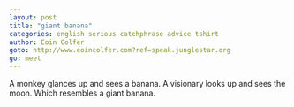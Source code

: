```yaml
---
layout: post
title: "giant banana"
categories: english serious catchphrase advice tshirt
author: Eoin Colfer
goto: http://www.eoincolfer.com?ref=speak.junglestar.org
go: meet
---
```

A monkey glances up and sees a banana. A visionary looks up and sees the moon. Which resembles a giant banana.
